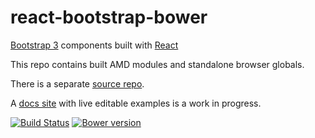# react-bootstrap-bower

[Bootstrap 3](http://getbootstrap.com) components built with [React](http://facebook.github.io/react/)

This repo contains built AMD modules and standalone browser globals.

There is a separate [source repo](https://github.com/react-bootstrap/react-bootstrap).

A [docs site](http://react-bootstrap.github.io) with live editable examples is a work in progress.


[![Build Status](https://travis-ci.org/react-bootstrap/react-bootstrap.svg)](https://travis-ci.org/react-bootstrap/react-bootstrap) [![Bower version](https://badge.fury.io/bo/react-bootstrap.png)](http://badge.fury.io/bo/react-bootstrap)